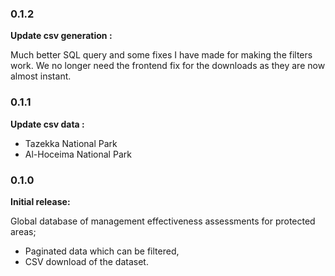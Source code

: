 ### 0.1.2

**Update csv generation :**

Much better SQL query and some fixes I have made for making the filters work. We no longer need the frontend fix for the downloads as they are now almost instant.

### 0.1.1

**Update csv data :**

* Tazekka National Park
* Al-Hoceima National Park

### 0.1.0

**Initial release:**

Global database of management effectiveness assessments for protected areas;
* Paginated data which can be filtered,
* CSV download of the dataset.

